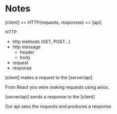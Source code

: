 # Notes

[client] == HTTP(requests, responses) == [api]

HTTP

- http methods (GET, POST...)
- http message
  - header
  - body
- request
- response

[client] makes a request to the [server/api]

From React you were making requests using axios.

[server/api] sends a response to the [client]

Our api sees the requests and produces a response.